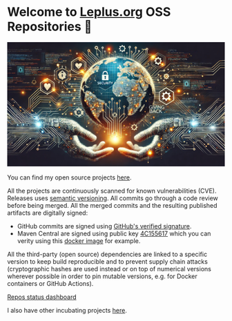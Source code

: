 # Welcome to [Leplus.org](https://www.leplus.org) OSS Repositories 👋

<p align="center">
  <img src="https://github.com/leplusorg/.github/blob/main/profile/open_source_bg_github.jpg?raw=true" alt="Banner"/>
</p>

You can find my open source projects [here](https://github.com/leplusorg?tab=repositories).

All the projects are continuously scanned for known vulnerabilities (CVE). Releases uses [semantic versioning](https://semver.org). All commits go through a code review before being merged. All the merged commits and the resulting published artifacts are digitally signed:

- GitHub commits are signed using [GitHub's verified signature](https://docs.github.com/github/authenticating-to-github/displaying-verification-statuses-for-all-of-your-commits).
- Maven Central are signed using public key [4C155617](https://pgp.mit.edu/pks/lookup?op=get&search=0x6B1B9BE54C155617) which you can verity using this [docker image](https://hub.docker.com/r/leplusorg/pgp-verify-jar) for example.

All the third-party (open source) dependencies are linked to a specific version to keep build reproducible and to prevent supply chain attacks (cryptographic hashes are used instead or on top of numerical versions wherever possible in order to pin mutable versions, e.g. for Docker containers or GitHub Actions).

[Repos status dashboard](https://github.com/leplusorg/actions-dashboard/blob/main/dashboard.md)

I also have other incubating projects [here](https://github.com/thomasleplus?tab=repositories).
